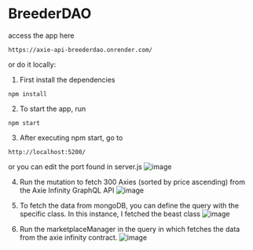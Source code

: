 # BreederDAO

access the app here
 ```
https://axie-api-breederdao.onrender.com/
 ```
 
or do it locally:

1. First install the dependencies
 ```
npm install
```

2. To start the app, run
```
npm start
```

3. After executing npm start, go to 
```
http://localhost:5200/
```
   or you can edit the port found in server.js
![image](https://github.com/Trianglebucks/BreederDAO/assets/65164451/54df35d2-031e-4b22-b6a4-19f69efefa05)


4. Run the mutation to fetch 300 Axies (sorted by price ascending) from the Axie Infinity GraphQL API
![image](https://github.com/Trianglebucks/BreederDAO/assets/65164451/300ba7ef-a488-4a72-a617-737db7967ec0)

5. To fetch the data from mongoDB, you can define the query with the specific class. In this instance, I fetched the beast class
![image](https://github.com/Trianglebucks/BreederDAO/assets/65164451/8942a486-839a-410a-bac9-fb2c3737bfdd)

6. Run the marketplaceManager in the query in which fetches the data from the axie infinity contract.
![image](https://github.com/Trianglebucks/BreederDAO/assets/65164451/b0a47e08-eca2-48eb-b87e-b84bb9a5265a)



